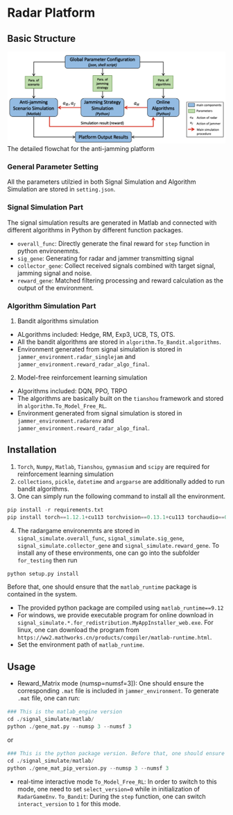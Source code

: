 # Radar Platform
## Basic Structure

<img src="./platform.png">
The detailed flowchat for the anti-jamming platform


### General Parameter Setting
All the parameters utilzied in both Signal Simulation and Algorithm Simulation are stored in `setting.json`.
### Signal Simulation Part
The signal simulation results are generated in Matlab and connected with different algorithms in Python by different function packages.

* `overall_func`: Directly generate the final reward for `step` function in python environemnts. 
* `sig_gene`: Generating for radar and jammer transmitting signal
* `collector_gene`: Collect received signals combined with target signal, jamming signal and noise.
* `reward_gene`: Matched filtering processing and reward calculation as the output of the environment.

### Algorithm Simulation Part
1. Bandit algorithms simulation

* ALgorithms included: Hedge, RM, Exp3, UCB, TS, OTS.
* All the bandit algorithms are stored in `algorithm.To_Bandit.algorithms`.
* Environment generated from signal simulation is stored in `jammer_environment.radar_singlejam` and `jammer_environment.reward_radar_algo_final`.

2. Model-free reinforcement learning simulation 
* Algorithms included: DQN, PPO, TRPO
* The algorithms are basically built on the `tianshou` framework and stored in `algorithm.To_Model_Free_RL`.
* Environment generated from signal simulation is stored in `jammer_environment.radarenv` and `jammer_environment.reward_radar_algo_final`.

## Installation
1. `Torch`, `Numpy`, `Matlab`, `Tianshou`, `gymnasium` and `scipy` are required for reinforcement learning simulation
2. `collections`, `pickle`, `datetime` and `argparse` are additionally added to run bandit algorithms.
3. One can simply run the following command to install all the environment.
```python
pip install -r requirements.txt
pip install torch==1.12.1+cu113 torchvision==0.13.1+cu113 torchaudio==0.12.1 --extra-index-url https://download.pytorch.org/whl/cu113
```
4. The radargame environemnts are stored in `signal_simulate.overall_func`, `signal_simulate.sig_gene`, `signal_simulate.collector_gene` and `signal_simulate.reward_gene`.
   To install any of these environments, one can go into the subfolder `for_testing` then run 
```python
python setup.py install
```
   Before that, one should ensure that the `matlab_runtime` package is contained in the system. 
   * The provided python package are compiled using `matlab_runtime==9.12`
   * For windows, we provide executable program for online download in `signal_simulate.*.for_redistribution.MyAppInstaller_web.exe`.
     For linux, one can download the program from `https://ww2.mathworks.cn/products/compiler/matlab-runtime.html`.
   * Set the environment path of `matlab_runtime`.
## Usage
* Reward_Matrix mode (numsp=numsf=3]):
One should ensure the corresponding `.mat` file is included in `jammer_environment`. To generate `.mat` file, one can run:
```python
### This is the matlab_engine version
cd ./signal_simulate/matlab/
python ./gene_mat.py --numsp 3 --numsf 3
```
or
```python
### This is the python package version. Before that, one should ensure that `gene_single_mat_val` package is installed properly. Specifically, refer to `Installation 4` section.
cd ./signal_simulate/matlab/
python ./gene_mat_pip_version.py --numsp 3 --numsf 3
```
* real-time interactive mode
`To_Model_Free_RL`: In order to switch to this mode, one need to set `select_version=0` while in initialization of `RadarGameEnv`.
 `To_Bandit`: During the `step` function, one can switch `interact_version` to `1` for this mode.
